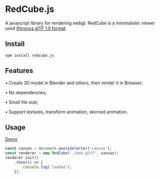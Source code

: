 # RedCube.js

A javascript library for rendering webgl. RedCube is a minimalistic viewer used [Khronos glTF 1.0 format](https://github.com/KhronosGroup/glTF).

## Install
```
npm install redcube.js
```

## Features

&bull; Create 3D model in Blender and others, then render it in Browser;

&bull; No dependencies;

&bull; Small file size;

&bull; Support textures, transform animation, skinned animation.


## Usage

[Demo](https://reon90.github.io/redcube/examples/index.html)

```js
const canvas = document.querySelector('canvas');
const renderer = new RedCube('./box.gltf', canvas);
renderer.init()
    .then(() => {
        console.log('loaded');
    });
```
